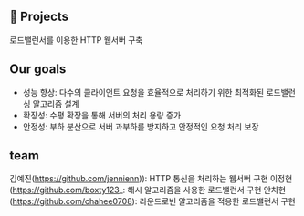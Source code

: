 ## 🚀 Projects

로드밸런서를 이용한 HTTP 웹서버 구축

## Our goals

- 성능 향상: 다수의 클라이언트 요청을 효율적으로 처리하기 위한 최적화된 로드밸런싱 알고리즘 설계
- 확장성: 수평 확장을 통해 서버의 처리 용량 증가
- 안정성: 부하 분산으로 서버 과부하를 방지하고 안정적인 요청 처리 보장

## team
김예진(https://github.com/jennienn)): HTTP 통신을 처리하는 웹서버 구현
이정현(https://github.com/boxty123_: 해시 알고리즘을 사용한 로드밸런서 구현
안치현(https://github.com/chahee0708): 라운드로빈 알고리즘을 적용한 로드밸런서 구현




